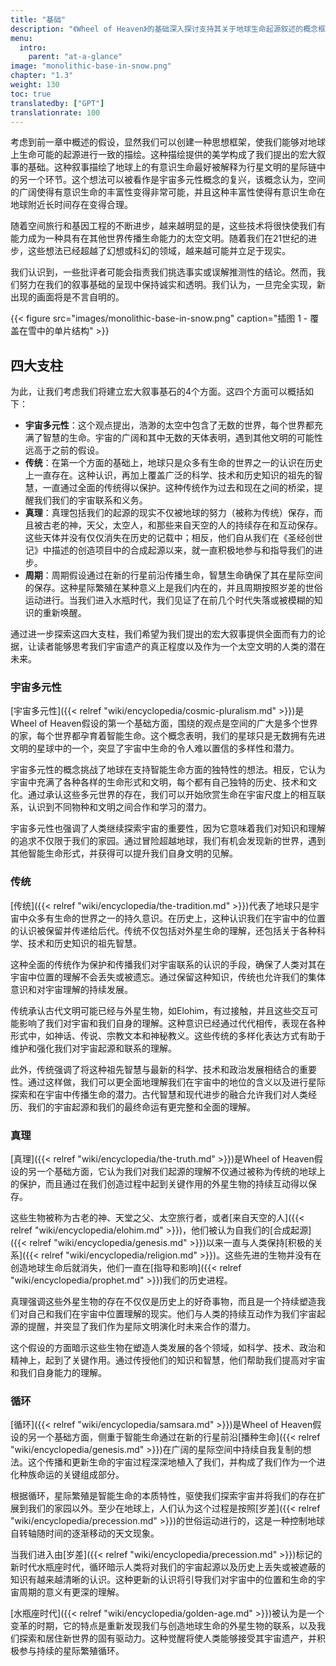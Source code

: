 ```yaml
---
title: "基础"
description: "《Wheel of Heaven》的基础深入探讨支持其关于地球生命起源叙述的概念框架。它提出了一种宇宙多元论的观点，暗示浩瀚的宇宙可能孕育了丰富的有感知的生命，可能靠近地球。这一部分支撑了有感知的地球生命是更广泛的恒星间文明链条的一部分的叙述，为网站的宏大叙事和探索人类在宇宙中的宇宙联系提供了紧密的基础。"
menu:
  intro:
    parent: "at-a-glance"
image: "monolithic-base-in-snow.png"
chapter: "1.3"
weight: 130
toc: true
translatedby: ["GPT"]
translationrate: 100
---
```


考虑到前一章中概述的假设，显然我们可以创建一种思想框架，使我们能够对地球上生命可能的起源进行一致的描绘。这种描绘提供的美学构成了我们提出的宏大叙事的基础。这种叙事描绘了地球上的有意识生命最好被解释为行星文明的星际链中的另一个环节。这个想法可以被看作是宇宙多元性概念的复兴，该概念认为，空间的广阔使得有意识生命的丰富性变得非常可能，并且这种丰富性使得有意识生命在地球附近长时间存在变得合理。

随着空间旅行和基因工程的不断进步，越来越明显的是，这些技术将很快使我们有能力成为一种具有在其他世界传播生命能力的太空文明。随着我们在21世纪的进步，这些想法已经超越了幻想或科幻的领域，越来越可能并立足于现实。

我们认识到，一些批评者可能会指责我们挑选事实或误解推测性的结论。然而，我们努力在我们的叙事基础的呈现中保持诚实和透明。我们认为，一旦完全实现，新出现的画面将是不言自明的。

{{< figure src="images/monolithic-base-in-snow.png" caption="插图 1 - 覆盖在雪中的单片结构" >}}

## 四大支柱

为此，让我们考虑我们将建立宏大叙事基石的4个方面。这四个方面可以概括如下：

- **宇宙多元性**：这个观点提出，浩渺的太空中包含了无数的世界，每个世界都充满了智慧的生命。宇宙的广阔和其中无数的天体表明，遇到其他文明的可能性远高于之前的假设。
- **传统**：在第一个方面的基础上，地球只是众多有生命的世界之一的认识在历史上一直存在。这种认识，再加上覆盖广泛的科学、技术和历史知识的祖先的智慧，一直通过全面的传统得以保护。这种传统作为过去和现在之间的桥梁，提醒我们我们的宇宙联系和义务。
- **真理**：真理包括我们的起源的现实不仅被地球的努力（被称为传统）保存，而且被古老的神，天父，太空人，和那些来自天空的人的持续存在和互动保存。这些天体并没有仅仅消失在历史的记载中；相反，他们自从我们在《圣经创世记》中描述的创造项目中的合成起源以来，就一直积极地参与和指导我们的进步。
- **周期**：周期假设通过在新的行星前沿传播生命，智慧生命确保了其在星际空间的保存。这种星际繁殖在某种意义上是我们内在的，并且周期按照岁差的世俗运动进行。当我们进入水瓶时代，我们见证了在前几个时代失落或被模糊的知识的重新唤醒。

通过进一步探索这四大支柱，我们希望为我们提出的宏大叙事提供全面而有力的论据，让读者能够思考我们宇宙遗产的真正程度以及作为一个太空文明的人类的潜在未来。

### 宇宙多元性

[宇宙多元性]({{< relref "wiki/encyclopedia/cosmic-pluralism.md" >}})是Wheel of Heaven假设的第一个基础方面，围绕的观点是空间的广大是多个世界的家，每个世界都孕育着智能生命。这个概念表明，我们的星球只是无数拥有先进文明的星球中的一个，突显了宇宙中生命的令人难以置信的多样性和潜力。

宇宙多元性的概念挑战了地球在支持智能生命方面的独特性的想法。相反，它认为宇宙中充满了各种各样的生命形式和文明，每个都有自己独特的历史、技术和文化。通过承认这些多元世界的存在，我们可以开始欣赏生命在宇宙尺度上的相互联系，认识到不同物种和文明之间合作和学习的潜力。

宇宙多元性也强调了人类继续探索宇宙的重要性，因为它意味着我们对知识和理解的追求不仅限于我们的家园。通过冒险超越地球，我们有机会发现新的世界，遇到其他智能生命形式，并获得可以提升我们自身文明的见解。

### 传统

[传统]({{< relref "wiki/encyclopedia/the-tradition.md" >}})代表了地球只是宇宙中众多有生命的世界之一的持久意识。在历史上，这种认识我们在宇宙中的位置的认识被保留并传递给后代。传统不仅包括对外星生命的理解，还包括关于各种科学、技术和历史知识的祖先智慧。

这种全面的传统作为保护和传播我们对宇宙联系的认识的手段，确保了人类对其在宇宙中位置的理解不会丢失或被遗忘。通过保留这种知识，传统也允许我们的集体意识和对宇宙理解的持续发展。

传统承认古代文明可能已经与外星生物，如Elohim，有过接触，并且这些交互可能影响了我们对宇宙和我们自身的理解。这种意识已经通过代代相传，表现在各种形式中，如神话、传说、宗教文本和神秘教义。这些传统的多样化表达方式有助于维护和强化我们对宇宙起源和联系的理解。

此外，传统强调了将这种祖先智慧与最新的科学、技术和政治发展相结合的重要性。通过这样做，我们可以更全面地理解我们在宇宙中的地位的含义以及进行星际探索和在宇宙中传播生命的潜力。古代智慧和现代进步的融合允许我们对人类经历、我们的宇宙起源和我们的最终命运有更完整和全面的理解。

### 真理

[真理]({{< relref "wiki/encyclopedia/the-truth.md" >}})是Wheel of Heaven假设的另一个基础方面，它认为我们对我们起源的理解不仅通过被称为传统的地球上的保护，而且通过在我们创造过程中起到关键作用的外星生物的持续互动得以保存。

这些生物被称为古老的神、天堂之父、太空旅行者，或者[来自天空的人]({{< relref "wiki/encyclopedia/elohim.md" >}})，他们被认为自我们的[合成起源]({{< relref "wiki/encyclopedia/genesis.md" >}})以来一直与人类保持[积极的关系]({{< relref "wiki/encyclopedia/religion.md" >}})。这些先进的生物并没有在创造地球生命后就消失，他们一直在[指导和影响]({{< relref "wiki/encyclopedia/prophet.md" >}})我们的历史进程。

真理强调这些外星生物的存在不仅仅是历史上的好奇事物，而且是一个持续塑造我们对自己和我们在宇宙中位置理解的现实。他们与人类的持续互动作为我们宇宙起源的提醒，并突显了我们作为星际文明演化时未来合作的潜力。

这个假设的方面暗示这些生物在塑造人类发展的各个领域，如科学、技术、政治和精神上，起到了关键作用。通过传授他们的知识和智慧，他们帮助我们提高对宇宙和我们自身能力的理解。

### 循环

[循环]({{< relref "wiki/encyclopedia/samsara.md" >}})是Wheel of Heaven假设的另一个基础方面，侧重于智能生命通过在新的行星前沿[播种生命]({{< relref "wiki/encyclopedia/genesis.md" >}})在广阔的星际空间中持续自我复制的想法。这个传播和更新生命的宇宙过程深深地植入了我们，并构成了我们作为一个进化种族命运的关键组成部分。

根据循环，星际繁殖是智能生命的本质特性，驱使我们探索宇宙并将我们的存在扩展到我们的家园以外。至少在地球上，人们认为这个过程是按照[岁差]({{< relref "wiki/encyclopedia/precession.md" >}})的世俗运动进行的，这是一种控制地球自转轴随时间的逐渐移动的天文现象。

当我们进入由[岁差]({{< relref "wiki/encyclopedia/precession.md"  >}})标记的新时代水瓶座时代，循环暗示人类将对我们的宇宙起源以及历史上丢失或被遮蔽的知识有越来越清晰的认识。这种更新的认识将引导我们对宇宙中的位置和生命的宇宙周期的意义有更深的理解。

[水瓶座时代]({{< relref "wiki/encyclopedia/golden-age.md" >}})被认为是一个变革的时期，它的特点是重新发现我们与创造地球生命的外星生物的联系，以及我们探索和居住新世界的固有驱动力。这种觉醒将使人类能够接受其宇宙遗产，并积极参与持续的星际繁殖循环。
